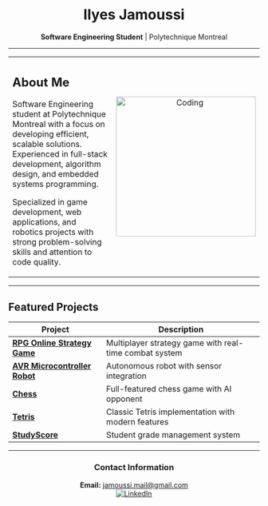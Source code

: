 <div align="center">
  <h1>Ilyes Jamoussi</h1>
  <p><strong>Software Engineering Student</strong> | Polytechnique Montreal</p>
</div>

---

<table>
<tr>
<td width="60%">

## About Me

Software Engineering student at Polytechnique Montreal with a focus on developing efficient, scalable solutions. Experienced in full-stack development, algorithm design, and embedded systems programming.

Specialized in game development, web applications, and robotics projects with strong problem-solving skills and attention to code quality.

</td>
<td width="40%">
<div align="center">
<img alt="Coding" width="280" src="https://camo.githubusercontent.com/87af9a9fec730c94fc8b08eb21fa5ef6ab7831a67ba17bf8cc76696f6e4be1ef/68747470733a2f2f63646e2e6472696262626c652e636f6d2f75736572732f313138373833362f73637265656e73686f74732f363533393432392f70726f6772616d65722e676966">
</div>
</td>
</tr>
</table>

---

## Featured Projects

<div align="center">

| Project | Description |
|---------|-------------|
| **[RPG Online Strategy Game](https://github.com/Ilyes-Jamoussi/RPG-online-strategy-game)** | Multiplayer strategy game with real-time combat system |
| **[AVR Microcontroller Robot](https://github.com/Ilyes-Jamoussi/AVR-Microcontroller-Robot)** | Autonomous robot with sensor integration |
| **[Chess](https://github.com/Ilyes-Jamoussi/Chess)** | Full-featured chess game with AI opponent |
| **[Tetris](https://github.com/Ilyes-Jamoussi/Tetris)** | Classic Tetris implementation with modern features |
| **[StudyScore](https://github.com/Ilyes-Jamoussi/StudyScore)** | Student grade management system |

</div>

---

<div align="center">

### Contact Information

**Email:** jamoussi.mail@gmail.com  
[![LinkedIn](https://img.shields.io/badge/-LinkedIn-0077B5?style=for-the-badge&logo=linkedin&logoColor=white)](https://www.linkedin.com/in/ilyes-jamoussi-b4aa94251/)

</div>
